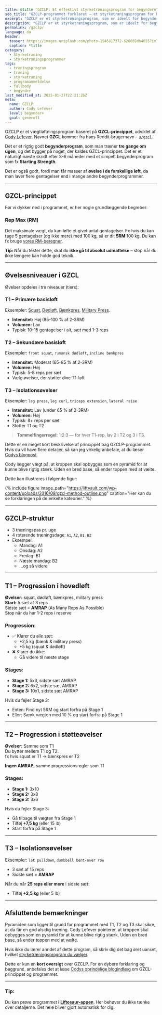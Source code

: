 ```yaml
---
title: &title "GZCLP: Et effektivt styrketræningsprogram for begyndere"
seo_title: "GZCLP-programmet forklaret – et styrketræningsprogram for begyndere"
excerpt: "GZCLP er et styrketræningsprogram, som er ideelt for begyndere efter fx Starting Strength. Få en komplet forklaring af principper, progression og opbygning."
description: "GZCLP er et styrketræningsprogram, som er ideelt for begyndere efter fx Starting Strength. Få en komplet forklaring af principper, progression og opbygning."
permalink: /gzclp/
language: da
header:
  teaser: https://images.unsplash.com/photo-1546817372-628669db4655?ixlib=rb-4.0.3&ixid=M3wxMjA3fDB8MHxwaG90by1wYWdlfHx8fGVufDB8fHx8fA%3D%3D&auto=format&fit=crop&h=300&w=400&q=10
  caption: *title
category:
  - Styrketræning
  - Styrketræningsprogrammer
tags:
  - træningsprogram
  - træning
  - styrketræning
  - programanmeldelse
  - fullbody
  - begynder
last_modified_at: 2025-01-27T22:21:26Z
meta:
  name: GZCLP
  author: Cody Lefever
  level: begynder+
  goal: generelt
---
```


GZCLP er et vægtløftningsprogram baseret på **GZCL-princippet**, udviklet af [Cody Lefever](https://www.gainzfever.com/). Navnet **GZCL** kommer fra hans Reddit-brugernavn – [`u/gzcl`](https://www.reddit.com/u/gzcl).  

Det er et rigtig godt **begynderprogram**, som man træner **tre gange om ugen**, og det bygger på noget, der kaldes GZCL-princippet. Det er et naturligt næste skridt efter 3-6 måneder med et simpelt begynderprogram som fx **Starting Strength**.  

Det er også godt, fordi man får masser af **øvelse i de forskellige løft**, da man laver flere gentagelser end i mange andre begynderprogrammer.

---

## GZCL-princippet

Før vi dykker ned i programmet, er her nogle grundlæggende begreber:

### Rep Max (RM)

Det maksimale vægt, du kan løfte et givet antal gentagelser. Fx hvis du kan tage 5 gentagelser (og ikke mere) med 100 kg, så er dit **5RM** 100 kg. Du kan fx bruge [vores RM-beregner](/rm-beregner/).

**Tip:** Når du tester dette, skal du **ikke gå til absolut udmattelse** – stop når du ikke længere kan holde god teknik.

---

## Øvelsesniveauer i GZCL

Øvelser opdeles i tre niveauer (tiers):

### T1 – Primære basisløft

Eksempler: [Squat](/squat/), [Dødløft](/oevelse/konventionel-doedloeft/), [Bænkpres](/oevelse/baenkpres/), [Military Press](/oevelse/military-press/).

- **Intensitet:** Høj (85-100 % af 2-3RM)  
- **Volumen:** Lav  
- Typisk: 10-15 gentagelser i alt, sæt med 1-3 reps

### T2 – Sekundære basisløft

Eksempler: `front squat`, `rumænsk dødløft`, `incline bænkpres`  

- **Intensitet:** Moderat (65-85 % af 2-3RM)  
- **Volumen:** Høj  
- Typisk: 5-8 reps per sæt  
- Vælg øvelser, der støtter dine T1-løft

### T3 – Isolationsøvelser

Eksempler: `leg press`, `leg curl`, `triceps extension`, `lateral raise`  

- **Intensitet:** Lav (under 65 % af 2-3RM)  
- **Volumen:** Høj  
- Typisk: 8+ reps per sæt  
- Støtter T1 og T2

> **Tommelfingerregel:** 1:2:3 — for hver T1-rep, lav 2 i T2 og 3 i T3.

Dette er en meget kort beskrivelse af princippet bag GZCLP-programmet. Hvis du vil have flere detaljer, så kan jeg virkelig anbefale, at du læser [Codys blogpost](https://swoleateveryheight.blogspot.com/2012/11/the-gzcl-method-for-powerlifting.html).

<aside markdown="1" class="pull-quote">
Cody lægger vægt på, at kroppen skal opbygges som en pyramid for at kunne blive rigtig stærk. Uden en bred base, så ender toppen med at vælte.
</aside>

Dette kan illustreres i følgende figur:

{% include figure image_path="https://liftvault.com/wp-content/uploads/2016/09/gzcl-method-outline.png" caption="Her kan du se forklaringen på de enkelte kateorier." %}

---

## GZCLP-struktur

- 3 træningspas pr. uge  
- 4 roterende træningsdage: `A1`, `A2`, `B1`, `B2`  
- Eksempel:
  - Mandag: A1  
  - Onsdag: A2  
  - Fredag: B1  
  - Næste mandag: B2  
  - ...og så videre

---

## T1 – Progression i hovedløft

**Øvelser:** squat, dødløft, bænkpres, military press  
**Start:** 5 sæt af 3 reps  
Sidste sæt = **AMRAP** (As Many Reps As Possible)  
Stop når du har 1-2 reps i reserve

### Progression:

- ✅ Klarer du alle sæt:
  - +2,5 kg (bænk & military press)  
  - +5 kg (squat & dødløft)
- ❌ Klarer du ikke:
  - Gå videre til næste stage

### Stages:

- **Stage 1:** 5x3, sidste sæt AMRAP  
- **Stage 2:** 6x2, sidste sæt AMRAP  
- **Stage 3:** 10x1, sidste sæt AMRAP  

Hvis du fejler Stage 3:

- Enten: Find nyt 5RM og start forfra på Stage 1  
- Eller: Sænk vægten med 10 % og start forfra på Stage 1

---

## T2 – Progression i støtteøvelser

**Øvelser:** Samme som T1  
Du bytter mellem T1 og T2.  
fx hvis squat er T1 → bænkpres er T2  

**Ingen AMRAP**, samme progressionsregler som T1

### Stages:

- **Stage 1:** 3x10  
- **Stage 2:** 3x8  
- **Stage 3:** 3x6  

Hvis du fejler Stage 3:

- Gå tilbage til vægten fra Stage 1  
- Tilføj **+7,5 kg** (eller 15 lb)  
- Start forfra på Stage 1

---

## T3 – Isolationsøvelser

Eksempler: `lat pulldown`, `dumbbell bent-over row`  

- 3 sæt af 15 reps  
- Sidste sæt = **AMRAP**

Når du når **25 reps eller mere** i sidste sæt:

- Tilføj **+2,5 kg** (eller 5 lb)

---

## Afsluttende bemærkninger

Pyramiden som ligger til grund for programmet med T1, T2 og T3 skal sikre, at du får en god alsidig træning. Cody Lefever pointerer, at kroppen skal opbygges som en pyramid for at kunne blive rigtig stærk. Uden en bred base, så ender toppen med at vælte.

Hvis ikke du lærer anndet af dette program, så skriv dig det bag øret uanset, hvilket [styrketræningsprogram du vælger](/vaelg-traeningsprogram/).

Dette er kun en **kort oversigt** over GZCLP. For en dybere forklaring og baggrund, anbefales det at læse [Codys oprindelige blogindlæg](https://swoleateveryheight.blogspot.com/2016/02/gzcl-applications-adaptations.html) om GZCL-princippet og programmet.

---

### Tip:

Du kan prøve programmet i **[Liftosaur-appen](/liftosaur/)**. Her behøver du ikke tænke over detaljerne. Det hele bliver gjort automatisk for dig.